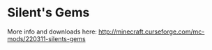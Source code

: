 Silent's Gems
===========

More info and downloads here: http://minecraft.curseforge.com/mc-mods/220311-silents-gems
